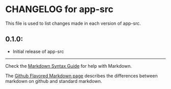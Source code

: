 # CHANGELOG for app-src

This file is used to list changes made in each version of app-src.

## 0.1.0:

* Initial release of app-src

- - -
Check the [Markdown Syntax Guide](http://daringfireball.net/projects/markdown/syntax) for help with Markdown.

The [Github Flavored Markdown page](http://github.github.com/github-flavored-markdown/) describes the differences between markdown on github and standard markdown.
